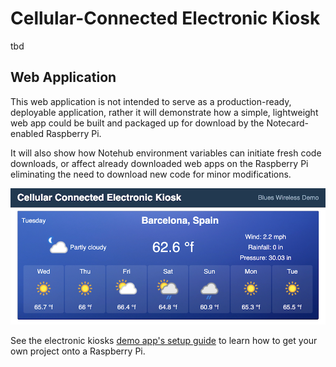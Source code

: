 # Cellular-Connected Electronic Kiosk

tbd

## Web Application

This web application is not intended to serve as a production-ready, deployable application, rather it will demonstrate how a simple, lightweight web app could be built and packaged up for download by the Notecard-enabled Raspberry Pi. 

It will also show how Notehub environment variables can initiate fresh code downloads, or affect already downloaded web apps on the Raspberry Pi eliminating the need to download new code for minor modifications.

![The cellular-connected electronic kiosk's demo web app](images/web-app.png)

See the electronic kiosks [demo app's setup guide](web-app/) to learn how to get your own project onto a Raspberry Pi. 